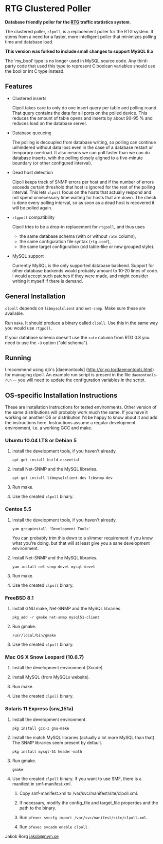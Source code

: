 RTG Clustered Poller
====================

**Database friendly poller for the [RTG](http://rtg.sourceforge.net/) traffic
statistics system.**

The clustered poller, `clpoll`, is a replacement poller for the RTG system. It
stems from a need for a faster, more intelligent poller that minimizes polling
time and database load.

**This version was forked to include small changes to support MySQL 8.x**

The 'my_bool' type is no longer used in MySQL source code. Any third-party code that used this type to represent C boolean variables should use the bool or int C type instead.



Features
--------

  * Clustered inserts

    Clpoll takes care to only do one insert query per table and polling round.
    That query contains the data for all ports on the polled device. This
    reduces the amount of table opens and inserts by about 90-95 % and reduces
    load on the database server.

  * Database queueing

    The polling is decoupled from database writing, so polling can continue
    unhindered without data loss even in the case of a database restart or
    temporary overload. It also means we can poll faster than we can do
    database inserts, with the polling closely aligned to a five-minute
    boundary (or other configured interval).

  * Dead host detection

    Clpoll keeps track of SNMP errors per host and if the number of errors
    exceeds certain threshold that host is ignored for the rest of the polling
    interval. This lets `clpoll` focus on the hosts that actually respond and
    not spend unnecessary time waiting for hosts that are down. The check is
    done every polling interval, so as soon as a dead host is recovered it
    will be polled again.

  * `rtgpoll` compatibility

    Clpoll tries to be a drop-in replacement for `rtgpoll`, and thus uses

      *  the same database schema (with or without `rate` column),
      *  the same configuration file syntax (`rtg.conf`),
      *  the same target configuration (old table-like or new grouped style).

  * MySQL support

    Currently MySQL is the only supported database backend. Support for other
    database backends would probably amount to 10-20 lines of code. I would
    accept such patches if they were made, and might consider writing it
    myself if there is demand.

General Installation
--------------------

`clpoll` depends on `libmysqlclient` and `net-snmp`. Make sure these are
available.

Run `make`. It should produce a binary called `clpoll`. Use this in the same
way you would use `rtgpoll`.

If your database schema doesn't use the `rate` column from RTG 0.8 you need to
use the `-O` option ("old schema").

Running
-------

I recommend using djb's [daemontools] (http://cr.yp.to/daemontools.html) for
managing clpoll. An example run script is present in the file `daemontools-run`
-- you will need to update the configuration variables in the script.

OS-specific Installation Instructions
-------------------------------------

These are installation instructions for tested environments. Other version of
the same distributions will probably work much the same. If you have it
working on another OS or distribution I'd be happy to know about it and add
the instructions here. Instructions assume a regular development environment,
i.e. a working GCC and make.

### Ubuntu 10.04 LTS or Debian 5

  1. Install the development tools, if you haven't already.

     `apt-get install build-essential`

  2. Install Net-SNMP and the MySQL libraries.

     `apt-get install libmysqlclient-dev libsnmp-dev`

  3. Run make.

  4. Use the created `clpoll` binary.

### Centos 5.5

  1. Install the development tools, if you haven't already.

     `yum groupinstall 'Development Tools'`

     You can probably trim this down to a slimmer requirement if you know what
     you're doing, but that will at least give you a sane development
     environment.

  2. Install Net-SNMP and the MySQL libraries.

     `yum install net-snmp-devel mysql-devel`

  3. Run make.

  4. Use the created `clpoll` binary.

### FreeBSD 8.1

  1. Install GNU make, Net-SNMP and the MySQL libraries.

     `pkg_add -r gmake net-snmp mysql51-client`

  2. Run gmake.

     `/usr/local/bin/gmake`

  3. Use the created `clpoll` binary.

### Mac OS X Snow Leopard (10.6.7)

  1. Install the development environment (Xcode).

  2. Install MySQL (from MySQLs website).

  3. Run make.

  4. Use the created `clpoll` binary.

### Solaris 11 Express (snv_151a)

  1. Install the development environment.

     `pkg install gcc-3 gnu-make`

  2. Install the match MySQL libraries (actually a lot more MySQL than that).
     The SNMP libraries seem present by default.

     `pkg install mysql-51 header-math`

  3. Run gmake.

     `gmake`

  4. Use the created `clpoll` binary. If you want to use SMF, there is a manifest in smf-manifest.xml.

     1. Copy smf-manifest.xml to /var/svc/manifest/site/clpoll.xml.

     2. If necessary, modify the config_file and target_file properties and the path to the binary.

     3. Run `pfexec svccfg import /var/svc/manifest/site/clpoll.xml`.

     4. Run `pfexec svcadm enable clpoll`.

Jakob Borg <jakob@nym.se>

